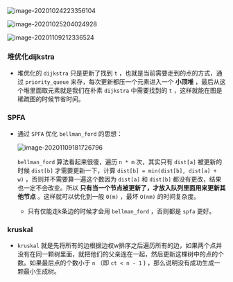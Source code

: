 ![image-20201024223356104](https://cdn.jsdelivr.net/gh/smallzhong/picgo-pic-bed/image-20201024223356104.png)

![image-20201025204024928](https://cdn.jsdelivr.net/gh/smallzhong/picgo-pic-bed/image-20201025204024928.png)

![image-20201109212336524](https://cdn.jsdelivr.net/gh/smallzhong/picgo-pic-bed/image-20201109212336524.png)

### 堆优化dijkstra

+ 堆优化的 `dijkstra` 只是更新了找到 `t` ，也就是当前需要走到的点的方式，通过 `priority_queue` 来存，每次更新都压一个元素进入一个 **小顶堆** ，最后从这个堆里面取元素就是我们在朴素 `dijkstra` 中需要找到的 `t` ，这样就能在图是稀疏图的时候节省时间。

### SPFA

+ 通过 `SPFA` 优化  `bellman_ford` 的思想：

  ![image-20201109181726796](https://cdn.jsdelivr.net/gh/smallzhong/picgo-pic-bed/image-20201109181726796.png)

  `bellman_ford` 算法看起来很傻，遍历 `n * m` 次，其实只有 `dist[a]` 被更新的时候 `dist[b]` 才需要更新一下，计算 `dist[b] = min(dist[b], dist[a] + w)` ，否则并不需要算一遍这个数因为 `dist[a]` 和 `dist[b]` 都没有更改，结果也一定不会改变。所以 **只有当一个节点被更新了，才放入队列里面用来更新其他节点** 。这样就可以优化到一般 `0(m)` ，最坏 `O(nm)` 的时间复杂度。

  + 只有仅能走k条边的时候才会用 `bellman_ford` ，否则都是 `spfa` 更好。



### kruskal

+ `kruskal` 就是先将所有的边根据边权w排序之后遍历所有的边，如果两个点并没有在同一颗树里面，就把他们的父亲连在一起，然后更新这棵树中的点的个数。如果最后点的个数小于 `n` （即 `ct < n - 1` ) ，那么说明没有成功生成一颗最小生成树。